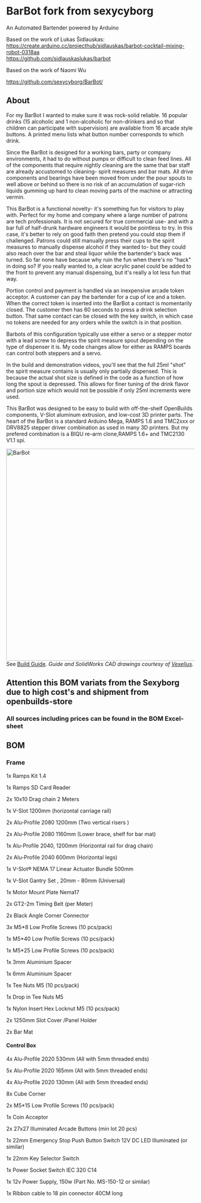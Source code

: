 # BarBot fork from sexycyborg
An Automated Bartender powered by Arduino  

Based on the work of Lukas Šidlauskas:  
https://create.arduino.cc/projecthub/sidlauskas/barbot-cocktail-mixing-robot-0318aa  
https://github.com/sidlauskaslukas/barbot

Based on the work of Naomi Wu

https://github.com/sexycyborg/BarBot/

## About

For my BarBot I wanted to make sure it was rock-solid reliable.
16 popular drinks (15 alcoholic and 1 non-alcoholic for non-drinkers and so that children can participate with supervision) are available from 16 arcade style buttons. A printed menu lists what button number corresponds to which drink.

Since the BarBot is designed for a working bars, party or company environments, it had to do without pumps or difficult to clean feed lines. All of the components that require nightly cleaning are the same that bar staff are already accustomed to cleaning- spirit measures and bar mats. All drive components and bearings have been moved from under the pour spouts to well above or behind so there is no risk of an accumulation of sugar-rich liquids gumming up hard to clean moving parts of the machine or attracting vermin.

This BarBot is a functional novelty- it's something fun for visitors to play with. Perfect for my home and company where a large number of patrons are tech professionals. It is not secured for true commercial use- and with a bar full of half-drunk hardware engineers it would be pointless to try. In this case, it's better to rely on good faith then pretend you could stop them if challenged. Patrons could still manually press their cups to the spirit measures to manually dispense alcohol if they wanted to- but they could also reach over the bar and steal liquor while the bartender's back was turned. So far none have because why ruin the fun when there's no "hack" in doing so? If you really wanted to, a clear acrylic panel could be added to the front to prevent any manual dispensing, but it's really a lot less fun that way.

Portion control and payment is handled via an inexpensive arcade token acceptor. A customer can pay the bartender for a cup of ice and a token. When the correct token is inserted into the BarBot a contact is momentarily closed. The customer then has 60 seconds to press a drink selection button. That same contact can be closed with the key switch, in which case no tokens are needed for any orders while the switch is in that position.

Barbots of this configuration typically use either a servo or a stepper motor with a lead screw to depress the spirit measure spout depending on the type of dispenser it is. My code changes allow for either as RAMPS boards can control both steppers and a servo.

In the build and demonstration videos, you'll see that the full 25ml "shot" the spirit measure contains is usually only partially dispensed. This is because the actual shot size is defined in the code as a function of how long the spout is depressed. This allows for finer tuning of the drink flavor and portion size which would not be possible if only 25ml increments were used.

This BarBot was designed to be easy to build with off-the-shelf OpenBuilds components, V-Slot aluminum extrusion, and low-cost 3D printer parts. The heart of the BarBot is a standard Arduino Mega, RAMPS 1.6 and TMC2xxx or DRV8825 stepper driver combination as used in many 3D printers. But my prefered combination is a BIQU re-arm clone,RAMPS 1.6+ and TMC2130 V1.1 spi.

<img src="https://i.imgur.com/Lqtft5d.jpg" width="800" height="565" alt="BarBot"><BR>
See [Build Guide](https://github.com/sexycyborg/BarBot/blob/master/BarBotDrwMk01.PDF). 
  *Guide and SolidWorks CAD drawings courtesy of [Vexelius](https://www.thingiverse.com/Vexelius/).*
 
 
 

## Attention this BOM variats from the Sexyborg due to high cost's and shipment from openbuilds-store  
### All sources including prices can be found in the BOM Excel-sheet


## BOM
### Frame

1x	Ramps Kit 1.4

1x	Ramps SD Card Reader

2x	10x10 Drag chain 2 Meters 

1x	V-Slot 1200mm (horizontal carriage rail)

2x	Alu-Profile 2080 1200mm (Two vertical risers )

2x	Alu-Profile 2080 1160mm (Lower brace, shelf for bar mat)

1x	Alu-Profile 2040, 1200mm (Horizontal rail for drag chain)

2x	Alu-Profile 2040 600mm (Horizontal legs)

1x	V-Slot® NEMA 17 Linear Actuator Bundle 500mm

1x	V-Slot Gantry Set , 20mm - 80mm (Universal)

1x	Motor Mount Plate Nema17

2x	GT2-2m Timing Belt  (per Meter)

2x	Black Angle Corner Connector

3x	M5*8 Low Profile Screws (10 pcs/pack)

1x	M5*40 Low Profile Screws (10 pcs/pack)

1x	M5*25 Low Profile Screws (10 pcs/pack)

1x	3mm Aluminium Spacer

1x	6mm Aluminium Spacer

1x	Tee Nuts  M5 (10 pcs/pack)

1x	Drop in Tee Nuts  M5

1x	Nylon Insert Hex Locknut M5 (10 pcs/pack)

2x	1250mm Slot Cover /Panel Holder

2x	Bar Mat

#### Control Box

4x	Alu-Profile 2020 530mm (All with 5mm threaded ends)

5x	Alu-Profile 2020 165mm (All with 5mm threaded ends)

4x	Alu-Profile 2020 130mm (All with 5mm threaded ends)

8x	Cube Corner

2x	M5*15 Low Profile Screws (10 pcs/pack)

1x	Coin Acceptor 

2x	27x27 Illuminated Arcade Buttons (min lot 20 pcs)

1x	22mm Emergency Stop Push Button Switch 12V DC LED Illuminated (or similar)

1x	22mm Key Selector Switch

1x	Power Socket Switch IEC 320 C14

1x	12v Power Supply, 150w (Part No. MS-150-12 or similar)

1x	 Ribbon cable to 18 pin connector 40CM long

